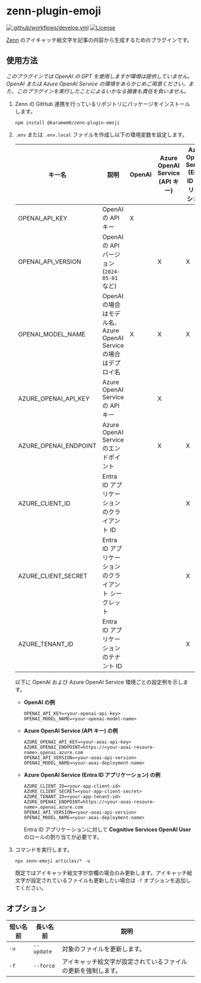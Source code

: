 # zenn-plugin-emoji

[![.github/workflows/develop.yml](https://github.com/karamem0/zenn-plugin-emoji/actions/workflows/develop.yml/badge.svg)](https://github.com/karamem0/zenn-plugin-emoji/actions/workflows/develop.yml)
[![License](https://img.shields.io/github/license/karamem0/zenn-plugin-emoji.svg)](https://github.com/karamem0/zenn-plugin-emoji/blob/main/LICENSE)

[Zenn](https://zenn.dev/) のアイキャッチ絵文字を記事の内容から生成するためのプラグインです。

## 使用方法

*このプラグインでは OpenAI の GPT を使用しますが環境は提供していません。OpenAI または Azure OpenAI Service の環境をあらかじめご用意ください。また、このプラグインを実行したことによるいかなる損害も責任を負いません。*

1. Zenn の GitHub 連携を行っているリポジトリにパッケージをインストールします。

    ```
    npm install @karamem0/zenn-plugin-emoji
    ```

1. `.env` または `.env.local` ファイルを作成し以下の環境変数を設定します。

    |キー名|説明|OpenAI|Azure OpenAI Service (API キー)|Azure OpenAI Service (Entra ID アプリケーション)|
    |-|-|-|-|-|
    |OPENAI_API_KEY|OpenAI の API キー|X|||
    |OPENAI_API_VERSION|OpenAI の API バージョン (`2024-05-01` など)||X|X|
    |OPENAI_MODEL_NAME|OpenAI の場合はモデル名、Azure OpenAI Serviceの場合はデプロイ名|X|X|X|
    |AZURE_OPENAI_API_KEY|Azure OpenAI Service の API キー||X||
    |AZURE_OPENAI_ENDPOINT|Azure OpenAI Service のエンドポイント||X|X|
    |AZURE_CLIENT_ID|Entra ID アプリケーションのクライアント ID|||X|
    |AZURE_CLIENT_SECRET|Entra ID アプリケーションのクライアント シークレット|||X|
    |AZURE_TENANT_ID|Entra ID アプリケーションのテナント ID|||X|

    以下に OpenAI および Azure OpenAI Service 環境ごとの設定例を示します。

    - **OpenAI の例**

        ```
        OPENAI_API_KEY=<your-openai-api-key>
        OPENAI_MODEL_NAME=<your-openai-model-name>
        ```

    - **Azure OpenAI Service (API キー) の例**

        ```
        AZURE_OPENAI_API_KEY=<your-aoai-api-key>
        AZURE_OPENAI_ENDPOINT=https://<your-aoai-resoure-name>.openai.azure.com
        OPENAI_API_VERSION=<your-aoai-api-version>
        OPENAI_MODEL_NAME=<your-aoai-deployment-name>
        ```

    - **Azure OpenAI Service (Entra ID アプリケーション) の例**

        ```
        AZURE_CLIENT_ID=<your-app-client-id>
        AZURE_CLIENT_SECRET=<your-app-client-secret>
        AZURE_TENANT_ID=<your-app-tenant-id>
        AZURE_OPENAI_ENDPOINT=https://<your-aoai-resoure-name>.openai.azure.com
        OPENAI_API_VERSION=<your-aoai-api-version>
        OPENAI_MODEL_NAME=<your-aoai-deployment-name>
        ```

        Entra ID アプリケーションに対して **Cognitive Services OpenAI User** のロールの割り当てが必要です。

1. コマンドを実行します。

    ```
    npx zenn-emoji articles/* -u
    ```

    既定ではアイキャッチ絵文字が空欄の場合のみ更新します。アイキャッチ絵文字が設定されているファイルも更新したい場合は `-f` オプションを追加してください。

## オプション

|短い名前|長い名前|説明|
|-|-|-|
|`-u`|`--update`|対象のファイルを更新します。|
|`-f`|`--force`|アイキャッチ絵文字が設定されているファイルの更新を強制します。|
